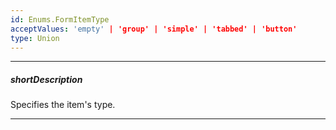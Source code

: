 ```yaml
---
id: Enums.FormItemType
acceptValues: 'empty' | 'group' | 'simple' | 'tabbed' | 'button'
type: Union
---
```

---
##### shortDescription
Specifies the item's type.

---
